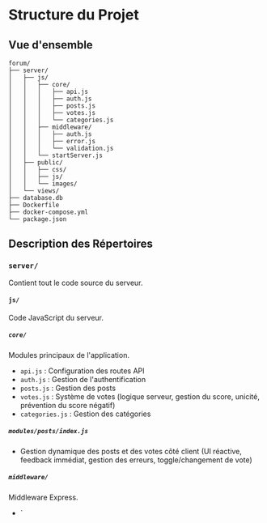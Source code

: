 # Structure du Projet

## Vue d'ensemble

```
forum/
├── server/
│   ├── js/
│   │   ├── core/
│   │   │   ├── api.js
│   │   │   ├── auth.js
│   │   │   ├── posts.js
│   │   │   ├── votes.js
│   │   │   └── categories.js
│   │   ├── middleware/
│   │   │   ├── auth.js
│   │   │   ├── error.js
│   │   │   └── validation.js
│   │   └── startServer.js
│   ├── public/
│   │   ├── css/
│   │   ├── js/
│   │   └── images/
│   └── views/
├── database.db
├── Dockerfile
├── docker-compose.yml
└── package.json
```

## Description des Répertoires

### `server/`
Contient tout le code source du serveur.

#### `js/`
Code JavaScript du serveur.

##### `core/`
Modules principaux de l'application.

- `api.js` : Configuration des routes API
- `auth.js` : Gestion de l'authentification
- `posts.js` : Gestion des posts
- `votes.js` : Système de votes (logique serveur, gestion du score, unicité, prévention du score négatif)
- `categories.js` : Gestion des catégories

##### `modules/posts/index.js`
- Gestion dynamique des posts et des votes côté client (UI réactive, feedback immédiat, gestion des erreurs, toggle/changement de vote)

##### `middleware/`
Middleware Express.

- `